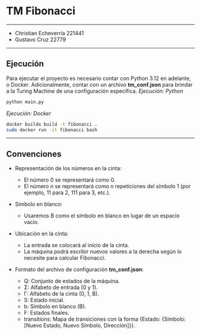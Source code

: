 # TM Fibonacci
---
- Christian Echeverría 221441
- Gustavo Cruz 22779
---

## Ejecución
Para ejecutar el proyecto es necesario contar con Python 3.12 en adelante, o Docker. Adicionalmente, contar con un archivo **tm_conf.json** para brindar a la Turing Machine de una configuración específica.
*Ejecución: Python*
```sh
python main.py
```
*Ejecución: Docker*
```sh
docker buildx build -t fibonacci .
sudo docker run -it fibonacci bash
```
---
## Convenciones

- Representación de los números en la cinta:
    - El número 0 se representará como 0.
    - El número n se representará como n repeticiones del símbolo 1 (por ejemplo, 11 para 2, 111 para 3, etc.).

- Símbolo en blanco:
    - Usaremos B como el símbolo en blanco en lugar de un espacio vacío.

- Ubicación en la cinta:
    - La entrada se colocará al inicio de la cinta.
    - La máquina podrá escribir nuevos valores a la derecha según lo necesite para calcular Fibonacci.

- Formato del archivo de configuración **tm_conf.json**:
    - Q: Conjunto de estados de la máquina.
    - Σ: Alfabeto de entrada (0 y 1).
    - Γ: Alfabeto de la cinta (0, 1, B).
    - S: Estado inicial.
    - b: Símbolo en blanco (B).
    - F: Estados finales.
    - transitions: Mapa de transiciones con la forma {Estado: {Símbolo: [Nuevo Estado, Nuevo Símbolo, Dirección]}}.
